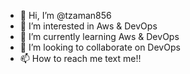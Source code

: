- 👋 Hi, I’m @tzaman856
- 👀 I’m interested in Aws & DevOps
- 🌱 I’m currently learning Aws & DevOps
- 💞️ I’m looking to collaborate on DevOps
- 📫 How to reach me text me!!
  

<!---
tzaman856/tzaman856 is a ✨ special ✨ repository because its `README.md` (this file) appears on your GitHub profile.
You can click the Preview link to take a look at your changes.
--->
